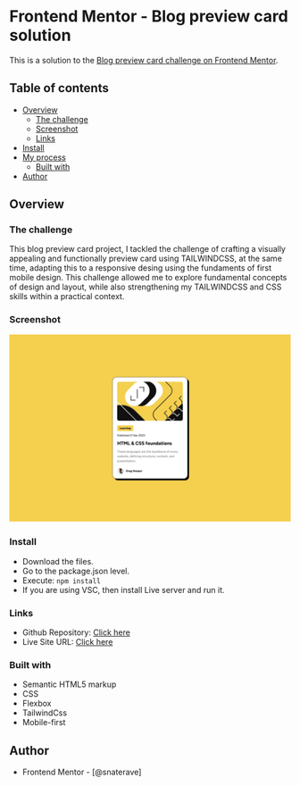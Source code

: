 # Frontend Mentor - Blog preview card solution

This is a solution to the [Blog preview card challenge on Frontend Mentor](https://www.frontendmentor.io/challenges/blog-preview-card-ckPaj01IcS).
## Table of contents

- [Overview](#overview)
  - [The challenge](#the-challenge)
  - [Screenshot](#screenshot)
  - [Links](#links)
- [Install](#install)
- [My process](#my-process)
  - [Built with](#built-with)
- [Author](#author)

## Overview

### The challenge

This blog preview card project, I tackled the challenge of crafting a visually appealing and functionally preview card using TAILWINDCSS, at the same time, adapting this to a responsive desing using the fundaments of first mobile design.  This challenge allowed me to explore fundamental concepts of design and layout, while also strengthening my TAILWINDCSS and CSS skills within a practical context.
### Screenshot

![](./blog.jpg)

### Install
- Download the files.
- Go to the package.json level.
- Execute:
`npm install`
- If you are using VSC, then install Live server and run it.


### Links

- Github Repository: [Click here](https://github.com/snaterave/challenge-1)
- Live Site URL: [Click here](https://65c17e7af9a3830d4c5b85e7--friendly-sawine-0725d3.netlify.app/)



### Built with

- Semantic HTML5 markup
- CSS 
- Flexbox
- TailwindCss
- Mobile-first


## Author

- Frontend Mentor - [@snaterave]

